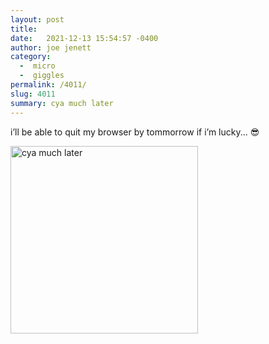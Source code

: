 ```yaml
---
layout: post
title:  
date:   2021-12-13 15:54:57 -0400
author: joe jenett
category:
  -  micro
  -  giggles
permalink: /4011/
slug: 4011
summary: cya much later
---
```

<p>i’ll be able to quit my browser by tommorrow if i’m lucky... 😎</p>
<p><img src="https://simply.jenett.org/images/cyamuchlater.png" alt="cya much later" width="300" /></p>
<a href="https://brid.gy/publish/twitter"></a>
<data class="p-bridgy-omit-link" value="false"></data>
